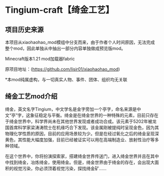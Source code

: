 # Tingium-craft【绮金工艺】

## 项目历史来源

本项目从xiaohaohao_mod模组中分支而来，由于作者个人时间原因，无法完成整个mod，因此单独从中抽出一部分内容单独做成预览版mod。

Minecraft版本1.21 mod加载器fabric

原项目地址：(https://github.com/lisir01/xiaohaohao_mod)

*本mod纯属虚构，与一切真实人物、事件、团体、组织均无关联

## 绮金工艺mod介绍

绮金，英文名字Tingium，中文学名是金字旁加一个亭字，命名来源是中文“亭”字，这象征稳定与平衡。绮金是在绮金世界的一种特殊的元素，目前只存在于绮金世界中，科学界尚未在其他世界发现或者成功合成。该元素于5202年被龙国首席科学家梁涛涛院士在机缘巧合下发现。该金属刚被提纯时呈现金色，因为其物理化学性质的原因，目前的应用场景较为少。但是在经过氧化之后的绮金呈现深黄色，其性能大幅度加强，目前已经被证实可以用在高端制造业、放射性治疗等多种领域。

在这个世界中，你将扮演探索家，搭建绮金世界传送门，进入绮金世界并且在其中中找到绮金，冶炼绮金，使用绮金。但是，绮金世界由于绮金的存在，会出现大面积的视觉污染，你必须顶着视觉污染，探找绮金矿……

